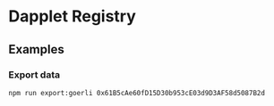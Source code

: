 # Dapplet Registry

## Examples

### Export data

```
npm run export:goerli 0x61B5cAe60fD15D30b953cE03d9D3AF58d5087B2d
```